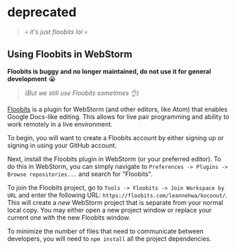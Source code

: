 # deprecated
> :skull: _it's just floobits lol_ :skull:

## Using Floobits in WebStorm
**Floobits is buggy and no longer maintained, do not use it for general development** :sob:

> *(But we still use Floobits sometimes :ok_hand:)*

[Floobits](https://floobits.com) is a plugin for WebStorm (and other editors, like Atom) that enables Google Docs-like editing. This allows for live pair programming and ability to work remotely in a live environment.

To begin, you will want to create a Floobits account by either signing up or signing in using your GitHub account.

Next, install the Floobits plugin in WebStorm (or your preferred editor). To do this in WebStorm, you can simply navigate to `Preferences -> Plugins -> Browse repositories...` and search for "Floobits".

To join the Floobits project, go to `Tools -> Floobits -> Join Workspace by URL` and enter the following URL: `https://floobits.com/leannehwa/koconut/`. This will create a *new* WebStorm project that is separate from your normal local copy. You may either open a new project window or replace your current one with the new Floobits window.

To minimize the number of files that need to communicate between developers, you will need to `npm install` all the project dependencies.
